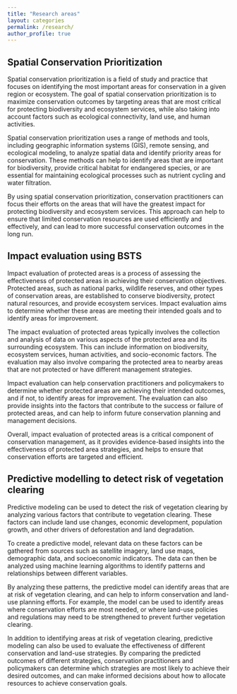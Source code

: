 ```yaml
---
title: "Research areas"
layout: categories
permalink: /research/
author_profile: true
---
```


## Spatial Conservation Prioritization

Spatial conservation prioritization is a field of study and practice that focuses on identifying the most important areas for conservation in a given region or ecosystem. The goal of spatial conservation prioritization is to maximize conservation outcomes by targeting areas that are most critical for protecting biodiversity and ecosystem services, while also taking into account factors such as ecological connectivity, land use, and human activities.

Spatial conservation prioritization uses a range of methods and tools, including geographic information systems (GIS), remote sensing, and ecological modeling, to analyze spatial data and identify priority areas for conservation. These methods can help to identify areas that are important for biodiversity, provide critical habitat for endangered species, or are essential for maintaining ecological processes such as nutrient cycling and water filtration.

By using spatial conservation prioritization, conservation practitioners can focus their efforts on the areas that will have the greatest impact for protecting biodiversity and ecosystem services. This approach can help to ensure that limited conservation resources are used efficiently and effectively, and can lead to more successful conservation outcomes in the long run.


## Impact evaluation using BSTS

Impact evaluation of protected areas is a process of assessing the effectiveness of protected areas in achieving their conservation objectives. Protected areas, such as national parks, wildlife reserves, and other types of conservation areas, are established to conserve biodiversity, protect natural resources, and provide ecosystem services. Impact evaluation aims to determine whether these areas are meeting their intended goals and to identify areas for improvement.

The impact evaluation of protected areas typically involves the collection and analysis of data on various aspects of the protected area and its surrounding ecosystem. This can include information on biodiversity, ecosystem services, human activities, and socio-economic factors. The evaluation may also involve comparing the protected area to nearby areas that are not protected or have different management strategies.

Impact evaluation can help conservation practitioners and policymakers to determine whether protected areas are achieving their intended outcomes, and if not, to identify areas for improvement. The evaluation can also provide insights into the factors that contribute to the success or failure of protected areas, and can help to inform future conservation planning and management decisions.

Overall, impact evaluation of protected areas is a critical component of conservation management, as it provides evidence-based insights into the effectiveness of protected area strategies, and helps to ensure that conservation efforts are targeted and efficient.

## Predictive modelling to detect risk of vegetation clearing

Predictive modeling can be used to detect the risk of vegetation clearing by analyzing various factors that contribute to vegetation clearing. These factors can include land use changes, economic development, population growth, and other drivers of deforestation and land degradation.

To create a predictive model, relevant data on these factors can be gathered from sources such as satellite imagery, land use maps, demographic data, and socioeconomic indicators. The data can then be analyzed using machine learning algorithms to identify patterns and relationships between different variables.

By analyzing these patterns, the predictive model can identify areas that are at risk of vegetation clearing, and can help to inform conservation and land-use planning efforts. For example, the model can be used to identify areas where conservation efforts are most needed, or where land-use policies and regulations may need to be strengthened to prevent further vegetation clearing.

In addition to identifying areas at risk of vegetation clearing, predictive modeling can also be used to evaluate the effectiveness of different conservation and land-use strategies. By comparing the predicted outcomes of different strategies, conservation practitioners and policymakers can determine which strategies are most likely to achieve their desired outcomes, and can make informed decisions about how to allocate resources to achieve conservation goals.